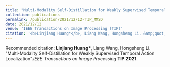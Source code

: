 ```yaml
---
title: "Multi-Modality Self-Distillation for Weakly Supervised Temporal Action Localization"
collection: publications
permalink: /publication/2021/12/12-TIP_MMSD
date: 2021/12/12
venue: 'IEEE Transactions on Image Processing (TIP)'
citation: '<b>Linjiang Huang*</b>, Liang Wang, Hongsheng Li. &amp;quot;Multi-Modality Self-Distillation for Weakly Supervised Temporal Action Localization&amp;quot;.<i>IEEE Transactions on Image Processing</i> <b>TIP 2021</b>.'
---
```

Recommended citation: <b>Linjiang Huang*</b>, Liang Wang, Hongsheng Li. &quot;Multi-Modality Self-Distillation for Weakly Supervised Temporal Action Localization&quot;.<i>IEEE Transactions on Image Processing</i> <b>TIP 2021</b>.
